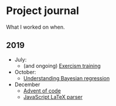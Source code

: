 # Project journal

What I worked on when.

## 2019

* July:
  * (and ongoing) [Exercism training](https://exercism.io/profiles/mwpb)
* October: 
  * [Understanding Bayesian regression](https://github.com/mwpb/bayesian-regression)
* December
  * [Advent of code](https://github.com/mwpb/adventOfCode2019)
  * [JavaScript LaTeX parser](https://github.com/mwpb/latex-parser)
